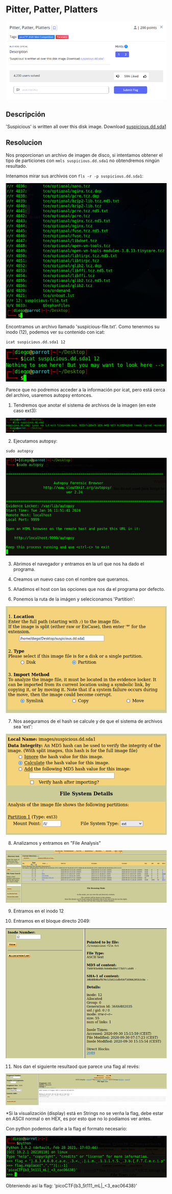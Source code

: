 # Pitter, Patter, Platters
![Descripcion del CTF](img/description.png)

## Descripción
'Suspicious' is written all over this disk image. Download [suspicious.dd.sda1](https://jupiter.challenges.picoctf.org/static/0d39390cff1ab51699596b6e650e7cba/suspicious.dd.sda1)

## Resolucion
Nos proporcionan un archivo de imagen de disco, si intentamos obtener el tipo de particiones con `mmls suspicious.dd.sda1` no obtendremos ningún resultado.

Intenamos mirar sus archivos con `fls -r -p suspicious.dd.sda1`:

![Consola](img/console1.png)

Encontramos un archivo llamado 'suspicious-file.txt'. Como tenenmos su inodo (12), podemos ver su contenido con icat:

```
icat suspicious.dd.sda1 12
```

![Consola](img/console2.png)

Parece que no podremos acceder a la información por icat, pero está cerca del archivo, usaremos autopsy entonces.

1. Tendremos que anotar el sistema de archivos de la imagen (en este caso ext3):

![Consola](img/console3.png)

2. Ejecutamos autopsy:

```
sudo autopsy
```

![Consola](img/console4.png)

3. Abrimos el navegador y entramos en la url que nos ha dado el programa.

4. Creamos un nuevo caso con el nombre que queramos.
5. Añadimos el host con las opciones que nos da el programa por defecto.
6. Ponemos la ruta de la imágen y seleciconamos 'Partition':

![Autopsy](img/autopsy1.png)

7. Nos aseguramos de el hash se calcule y de que el sistema de archivos sea 'ext':

![Autopsy](img/autopsy2.png)

8. Analizamos y entramos en "File Analysis"

![Autopsy](img/autopsy3.png)

9. Entramos en el inodo 12

10. Entramos en el bloque directo 2049:

![Autopsy](img/autopsy4.png)

11. Nos dan el siguiente resultaod que parece una flag al revés:

![Autopsy](img/autopsy5.png)

*Si la visualización (display) está en Strings no se verña la flag, debe estar en ASCII normal o en HEX, es por esto que no lo podíamos ver antes.

Con python podemos darle a la flag el formato necesario:

![Consola](img/console5.png)

Obteniendo así la flag: 'picoCTF{b3_5t111_mL|_<3_eac06438}'